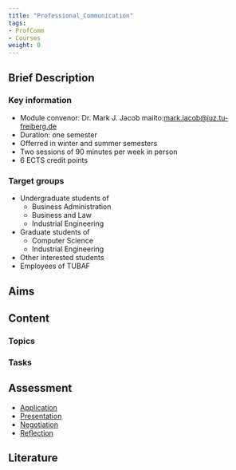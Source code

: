 ```yaml
---
title: "Professional_Communication"
tags:
- ProfComm
- Courses
weight: 0
---
```


## Brief Description
### Key information
- Module convenor: Dr. Mark J. Jacob mailto:mark.jacob@iuz.tu-freiberg.de
- Duration: one semester
- Offerred in winter and summer semesters
- Two sessions of 90 minutes per week in person
- 6 ECTS credit points 
### Target groups
- Undergraduate students of
	- Business Administration
	- Business and Law
	- Industrial Engineering
- Graduate students of
	- Computer Science
	- Industrial Engineering
- Other interested students
- Employees of TUBAF
## Aims
## Content
### Topics
### Tasks
## Assessment
- [Application](/notes/Application.md)
- [Presentation](/notes/Presentation.md)
- [Negotiation](/notes/Negotiation.md)
- [Reflection](/notes/Reflection.md)
## Literature


